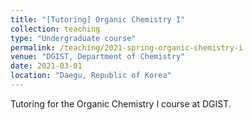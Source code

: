 ```yaml
---
title: "[Tutoring] Organic Chemistry I"
collection: teaching
type: "Undergraduate course"
permalink: /teaching/2021-spring-organic-chemistry-i
venue: "DGIST, Department of Chemistry"
date: 2021-03-01
location: "Daegu, Republic of Korea"
---
```


Tutoring for the Organic Chemistry I course at DGIST.
